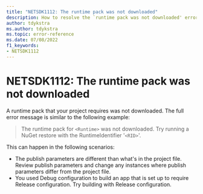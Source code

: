 ```yaml
---
title: "NETSDK1112: The runtime pack was not downloaded"
description: How to resolve the `runtime pack was not downloaded' error message.
author: tdykstra
ms.author: tdykstra
ms.topic: error-reference
ms.date: 07/08/2022
f1_keywords:
- NETSDK1112
---
```

# NETSDK1112: The runtime pack was not downloaded

A runtime pack that your project requires was not downloaded. The full error message is similar to the following example:

> The runtime pack for `<Runtime>` was not downloaded. Try running a NuGet restore with the RuntimeIdentifier '`<RID>`'.

This can happen in the following scenarios:

* The publish parameters are different than what's in the project file. Review publish parameters and change any instances where publish parameters differ from the project file.
* You used Debug configuration to build an app that is set up to require Release configuration. Try building with Release configuration.
